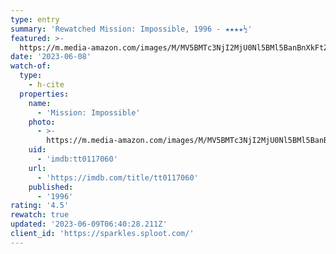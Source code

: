 ```yaml
---
type: entry
summary: 'Rewatched Mission: Impossible, 1996 - ★★★★½'
featured: >-
  https://m.media-amazon.com/images/M/MV5BMTc3NjI2MjU0Nl5BMl5BanBnXkFtZTgwNDk3ODYxMTE@._V1_SX300.jpg
date: '2023-06-08'
watch-of:
  type:
    - h-cite
  properties:
    name:
      - 'Mission: Impossible'
    photo:
      - >-
        https://m.media-amazon.com/images/M/MV5BMTc3NjI2MjU0Nl5BMl5BanBnXkFtZTgwNDk3ODYxMTE@._V1_SX300.jpg
    uid:
      - 'imdb:tt0117060'
    url:
      - 'https://imdb.com/title/tt0117060'
    published:
      - '1996'
rating: '4.5'
rewatch: true
updated: '2023-06-09T06:40:28.211Z'
client_id: 'https://sparkles.sploot.com/'
---
```


